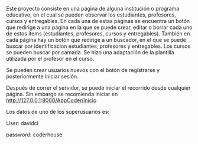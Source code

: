 Este proyecto consiste en una página de alguna institución o programa educativo, en el cual se pueden observar los estudiantes, profesores, cursos y entregables.
En cada una de estas páginas se encuentra un botón que redirige a una página en la que se puede crear, editar o borrar cada uno de estos items (estudiantes, profesores, cursos y entregables).
También en cada página hay un botón que redirige a un buscador, en el que se puede buscar por identificacion estudiantes, profesores y entregables. Los cursos se pueden buscar por camada.
Se  hizo una adaptación de la plantilla utilizada por el profesor en el curso.

Se pueden crear usuarios nuevos con el botón de registrarse y posteriormente iniciar sesión.

Después de correr el servidor, se puede iniciar el recorrido desde cualquier página. Sin embargo se recomienda iniciar en http://127.0.0.1:8000/AppCoder/inicio


Los datos de uno de los superusuarios es:

User:
davidcl

password:
coderhouse
